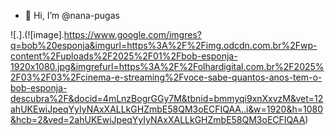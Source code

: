 - 👋 Hi, I’m @nana-pugas

![.].(![image].https://www.google.com/imgres?q=bob%20esponja&imgurl=https%3A%2F%2Fimg.odcdn.com.br%2Fwp-content%2Fuploads%2F2025%2F01%2Fbob-esponja-1920x1080.jpg&imgrefurl=https%3A%2F%2Folhardigital.com.br%2F2025%2F03%2F03%2Fcinema-e-streaming%2Fvoce-sabe-quantos-anos-tem-o-bob-esponja-descubra%2F&docid=4mLnzBogrGGy7M&tbnid=bmmyqi9xnXxvzM&vet=12ahUKEwiJpeqYyIyNAxXALLkGHZmbE58QM3oECFIQAA..i&w=1920&h=1080&hcb=2&ved=2ahUKEwiJpeqYyIyNAxXALLkGHZmbE58QM3oECFIQAA)
